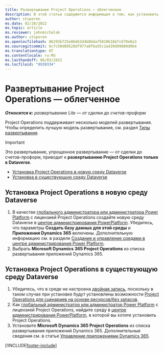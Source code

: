 ```yaml
---
title: Развертывание Project Operations — облегченное
description: В этой статье содержится информация о том, как установить облегченное развертывание Project Operations — от сделки до счетов-проформ.
author: stsporen
ms.date: 02/28/2022
ms.topic: article
ms.reviewer: johnmichalak
ms.author: stsporen
ms.openlocfilehash: 86293b725e86db3d4b8bdaf5810b16b7c670e8a3
ms.sourcegitcommit: 6cfc50d89528df977a8f6a55c1ad39d99800d9b4
ms.translationtype: HT
ms.contentlocale: ru-RU
ms.lasthandoff: 06/03/2022
ms.locfileid: "8930334"
---
```

# <a name="deploy-project-operations---lite"></a>Развертывание Project Operations — облегченное

_**Относится к:** развертывание Lite — от сделки до счетов-проформ_



Project Operations поддерживает несколько моделей развертывания. Чтобы определить лучшую модель развертывания, см. раздел [Типы развертывания](determine-deployment-type.md).


> [!IMPORTANT]
> Это развертывание, упрощенное развертывание — от сделки до счетов-проформ, приводит к **развертыванию Project Operations только в Dataverse**.

- [Установка Project Operations в новую среду Dataverse](#new)
- [Установка в существующую среду Dataverse](#existing)



## <a name="install-project-operations-to-a-new-dataverse-environment"></a><a name="new"></a>Установка Project Operations в новую среду Dataverse

1. В качестве [глобального администратора или администратора Power Platform](/power-platform/admin/global-service-administrators-can-administer-without-license) с лицензией Project Operations создайте новую среду Dataverse в [центре администрирования PowerPlatform](https://admin.powerplatform.com). Убедитесь, что параметры **Создать базу данных для этой среды** и **Приложения Dynamics 365** включены. Дополнительную информацию см. в разделе [Создание и управление средами в центре администрирования Power Platform](/power-platform/admin/create-environment#create-an-environment-in-the-power-platform-admin-center).
2. Выбрать **Microsoft Dynamics 365 Project Operations** из списка развертывания приложений Dynamics 365.


## <a name="install-project-operations-to-an-existing-dataverse-environment"></a><a name="existing"></a>Установка Project Operations в существующую среду Dataverse
1. Убедитесь, что в среде не настроена [двойная запись](/dynamics365/fin-ops-core/dev-itpro/data-entities/dual-write/dual-write-overview), поскольку в таком случае при установке будут установлены возможности [Project Operations для сценариев на основе ресурсов/без запасов](project-operations-integrated-deployment-overview.md).
2. Как [глобальный администратор или администратор Power Platform](/power-platform/admin/global-service-administrators-can-administer-without-license) с лицензией Project Operations, найдите среду в [центре администрирования PowerPlatform](https://admin.powerplatform.com), в которой вы хотите установить Project Operations.
3. Установите **Microsoft Dynamics 365 Project Operations** из списка развертывания приложений Dynamics 365. Дополнительные сведения см. в статье [Управление приложениями Dynamics 365](/power-platform/admin/manage-apps).




[!INCLUDE[footer-include](../includes/footer-banner.md)]
